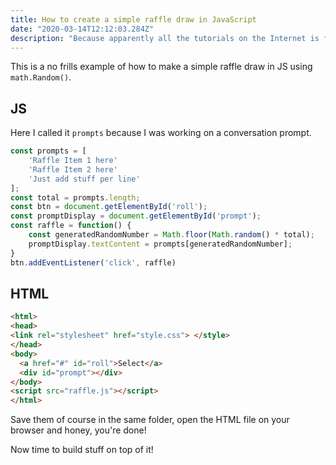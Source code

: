 ```yaml
---
title: How to create a simple raffle draw in JavaScript
date: "2020-03-14T12:12:03.284Z"
description: "Because apparently all the tutorials on the Internet is full of toppings, here's the straightforward AF tutorial on how to create the simplest ever raffle on the Internet using JavaScript"
---
```


This is a no frills example of how to make a simple raffle draw in JS using `math.Random()`.

## JS

Here I called it `prompts` because I was working on a conversation prompt.

```JavaScript
const prompts = [
    'Raffle Item 1 here'
    'Raffle Item 2 here'
    'Just add stuff per line'
];
const total = prompts.length;
const btn = document.getElementById('roll');
const promptDisplay = document.getElementById('prompt');
const raffle = function() {    
    const generatedRandomNumber = Math.floor(Math.random() * total);
    promptDisplay.textContent = prompts[generatedRandomNumber];
}
btn.addEventListener('click', raffle)
```

## HTML

```HTML
<html>
<head>
<link rel="stylesheet" href="style.css"> </style>
</head>
<body>
  <a href="#" id="roll">Select</a>
  <div id="prompt"></div>
</body>
<script src="raffle.js"></script>
</html>
```

Save them of course in the same folder, open the HTML file on your browser and honey, you're done!

Now time to build stuff on top of it!